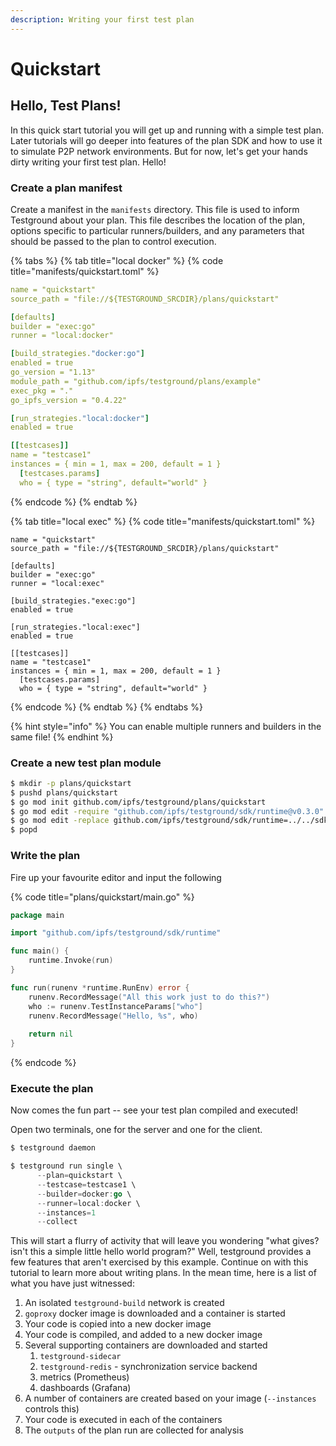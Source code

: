 ```yaml
---
description: Writing your first test plan
---
```


# Quickstart

## Hello, Test Plans!

In this quick start tutorial you will get up and running with a simple test plan. Later tutorials will go deeper into features of the plan SDK and how to use it to simulate P2P network environments. But for now, let's get your hands dirty writing your first test plan. Hello!

### Create a plan manifest

Create a manifest in the `manifests` directory. This file is used to inform Testground about your plan.  This file describes the location of the plan, options specific to particular runners/builders, and any parameters that should be passed to the plan to control execution.

{% tabs %}
{% tab title="local docker" %}
{% code title="manifests/quickstart.toml" %}
```yaml
name = "quickstart"
source_path = "file://${TESTGROUND_SRCDIR}/plans/quickstart"

[defaults]
builder = "exec:go"
runner = "local:docker"

[build_strategies."docker:go"]
enabled = true
go_version = "1.13"
module_path = "github.com/ipfs/testground/plans/example"
exec_pkg = "."
go_ipfs_version = "0.4.22"

[run_strategies."local:docker"]
enabled = true

[[testcases]]
name = "testcase1"
instances = { min = 1, max = 200, default = 1 }
  [testcases.params]
  who = { type = "string", default="world" }
```
{% endcode %}
{% endtab %}

{% tab title="local exec" %}
{% code title="manifests/quickstart.toml" %}
```
name = "quickstart"
source_path = "file://${TESTGROUND_SRCDIR}/plans/quickstart"

[defaults]
builder = "exec:go"
runner = "local:exec"

[build_strategies."exec:go"]
enabled = true

[run_strategies."local:exec"]
enabled = true

[[testcases]]
name = "testcase1"
instances = { min = 1, max = 200, default = 1 }
  [testcases.params]
  who = { type = "string", default="world" }
```
{% endcode %}
{% endtab %}
{% endtabs %}

{% hint style="info" %}
You can enable multiple runners and builders in the same file! 
{% endhint %}

### Create a new test plan module 

```bash
$ mkdir -p plans/quickstart
$ pushd plans/quickstart
$ go mod init github.com/ipfs/testground/plans/quickstart
$ go mod edit -require "github.com/ipfs/testground/sdk/runtime@v0.3.0"
$ go mod edit -replace github.com/ipfs/testground/sdk/runtime=../../sdk/runtime
$ popd
```

### Write the plan

Fire up your favourite editor and input the following

{% code title="plans/quickstart/main.go" %}
```go
package main

import "github.com/ipfs/testground/sdk/runtime"

func main() {
    runtime.Invoke(run)
}

func run(runenv *runtime.RunEnv) error {
    runenv.RecordMessage("All this work just to do this?")
    who := runenv.TestInstanceParams["who"]
    runenv.RecordMessage("Hello, %s", who)
    
    return nil
}
```
{% endcode %}

### Execute the plan

Now comes the fun part -- see your test plan compiled and executed!

Open two terminals, one for the server and one for the client.

```go
$ testground daemon
```

```go
$ testground run single \
      --plan=quickstart \
      --testcase=testcase1 \
      --builder=docker:go \
      --runner=local:docker \
      --instances=1
      --collect
```

This will start a flurry of activity that will leave you wondering "what gives? isn't this a simple little hello world program?" Well, testground provides a few features that aren't  exercised by this example. Continue on with this tutorial to learn more about writing plans. In the mean time, here is a list of what you have just witnessed:

1. An isolated `testground-build` network is created
2. `goproxy` docker image is downloaded and a container is started
3. Your code is copied into a new docker image
4. Your code is compiled, and added to a new docker image
5. Several supporting containers are downloaded and started
   1. `testground-sidecar`
   2. `testground-redis` - synchronization service backend
   3. metrics \(Prometheus\)
   4. dashboards \(Grafana\)
6. A number of containers are created based on your image \(`--instances` controls this\)
7. Your code is executed in each of the containers
8. The `outputs` of the plan run are collected for analysis

